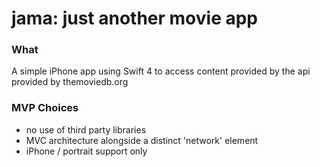 # jama: just another movie app

### What ###

A simple iPhone app using Swift 4 to access content provided by the api provided by themoviedb.org

### MVP Choices ###

* no use of third party libraries
* MVC architecture alongside a distinct 'network' element
* iPhone / portrait support only

